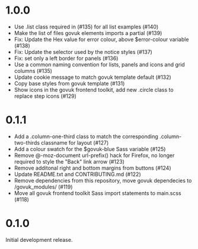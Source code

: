 # 1.0.0

- Use .list class required in (#135) for all list examples (#140)
- Make the list of files govuk elements imports a partial (#139)
- Fix: Update the Hex value for error colour, above $error-colour variable (#138)
- Fix: Update the selector used by the notice styles (#137)
- Fix: set only a left border for panels (#136)
- Use a common naming convention for lists, panels and icons and grid columns (#135)
- Update cookie message to match govuk template default (#132)
- Copy base styles from govuk template (#131)
- Show icons in the govuk frontend toolkit, add new .circle class to replace step icons (#129)

# 0.1.1

- Add a .column-one-third class to match the corresponding .column-two-thirds classname for layout (#127)
- Add a colour swatch for the $govuk-blue Sass variable (#125)
- Remove @-moz-document url-prefix() hack for Firefox, no longer required to style the "Back" link arrow (#123)
- Remove additonal right and bottom margins from buttons (#124)
- Update README.txt and CONTRIBUTING.md (#122)
- Remove dependencies from this repository, move govuk dependecies to /govuk_modules/ (#119)
- Move all govuk frontend toolkit Sass import statements to main.scss (#118)

# 0.1.0

Initial development release.
